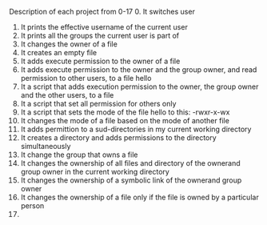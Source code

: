 Description of each project from 0-17
0. It switches user
1. It prints the effective username of the current user
2. It prints all the groups the current user is part of
3. It changes the owner of a file
4. It creates an empty file
5. It adds execute permission to the owner of a file
6. It  adds execute permission to the owner and the group owner, and read permission to other users, to a file hello
7. It  a script that adds execution permission to the owner, the group owner and the other users, to a file
8. It a script that set all permission for others only
9. It a script that sets the mode of the file hello to this:
-rwxr-x-wx
10. It changes the mode of a file based on the mode of another file
11. It adds permittion to a sud-directories in my current working directory
12. It creates a directory and adds permissions to the directory simultaneously
13. It change the group that owns a file
14. It changes the ownership of all files and directory of the ownerand group owner in the current working directory
15. It changes the ownership of a symbolic link of the ownerand group owner
16. It changes the ownership of a file only if the file is owned by a particular person
17. 
